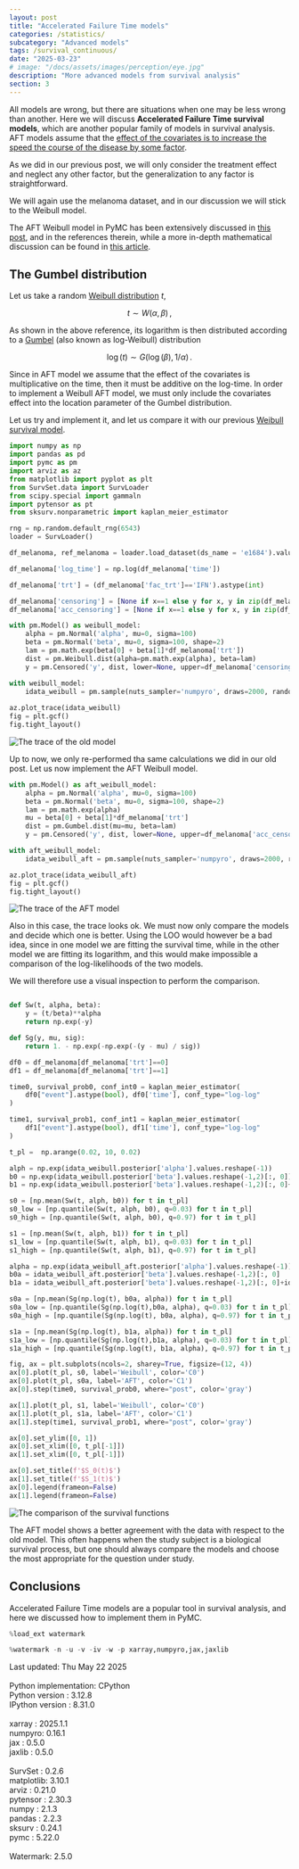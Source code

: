 ```yaml
---
layout: post
title: "Accelerated Failure Time models"
categories: /statistics/
subcategory: "Advanced models"
tags: /survival_continuous/
date: "2025-03-23"
# image: "/docs/assets/images/perception/eye.jpg"
description: "More advanced models from survival analysis"
section: 3
---
```


All models are wrong, but there are situations when one may be less wrong
than another.
Here we will discuss **Accelerated Failure Time survival models**,
which are another popular family of models in survival analysis.
AFT models assume that the [effect of the covariates is to increase
the speed the course of the disease by some factor](https://en.wikipedia.org/wiki/Accelerated_failure_time_model).

As we did in our previous post, we will only consider the treatment
effect and neglect any other factor, but the generalization
to any factor is straightforward.

We will again use the melanoma dataset, and in our discussion
we will stick to the Weibull model.

The AFT Weibull model in PyMC has been extensively discussed
in [this post](https://www.pymc.io/projects/examples/en/latest/survival_analysis/weibull_aft.html),
and in the references therein,
while a more in-depth mathematical discussion can be found in
[this article](https://researchnow-admin.flinders.edu.au/ws/portalfiles/portal/117602685/Liu_Using_P2023.pdf).

## The Gumbel distribution

Let us take a random [Weibull distribution](https://www.pymc.io/projects/docs/en/stable/api/distributions/generated/pymc.Weibull.html) $t$,

$$
t \sim W(\alpha, \beta)\,,
$$

As shown in the above reference,
its logarithm is then distributed according to a [Gumbel](https://www.pymc.io/projects/docs/en/stable/api/distributions/generated/pymc.Gumbel.html) (also
known as log-Weibull) distribution

$$
\log(t) \sim G(\log(\beta), 1/\alpha)\,.
$$

Since in AFT model we assume that the effect of the covariates
is multiplicative on the time, then it must be additive
on the log-time. In order to implement a Weibull AFT
model, we must only include the covariates effect
into the location parameter of the Gumbel distribution.

Let us try and implement it, and let us compare it with our previous
[Weibull survival model](/statistics/survival_example).


```python
import numpy as np
import pandas as pd
import pymc as pm
import arviz as az
from matplotlib import pyplot as plt
from SurvSet.data import SurvLoader
from scipy.special import gammaln
import pytensor as pt
from sksurv.nonparametric import kaplan_meier_estimator

rng = np.random.default_rng(6543)
loader = SurvLoader()

df_melanoma, ref_melanoma = loader.load_dataset(ds_name = 'e1684').values()

df_melanoma['log_time'] = np.log(df_melanoma['time'])

df_melanoma['trt'] = (df_melanoma['fac_trt']=='IFN').astype(int)

df_melanoma['censoring'] = [None if x==1 else y for x, y in zip(df_melanoma['event'], df_melanoma['time'])]
df_melanoma['acc_censoring'] = [None if x==1 else y for x, y in zip(df_melanoma['event'], df_melanoma['log_time'])]

with pm.Model() as weibull_model:
    alpha = pm.Normal('alpha', mu=0, sigma=100)
    beta = pm.Normal('beta', mu=0, sigma=100, shape=2)
    lam = pm.math.exp(beta[0] + beta[1]*df_melanoma['trt'])
    dist = pm.Weibull.dist(alpha=pm.math.exp(alpha), beta=lam)
    y = pm.Censored('y', dist, lower=None, upper=df_melanoma['censoring'], observed=df_melanoma['time'])

with weibull_model:
    idata_weibull = pm.sample(nuts_sampler='numpyro', draws=2000, random_seed=rng)
    
az.plot_trace(idata_weibull)
fig = plt.gcf()
fig.tight_layout()
```

![The trace of the old model](/docs/assets/images/statistics/aft/weibull.webp)

Up to now, we only re-performed tha same calculations we did in our old post.
Let us now implement the AFT Weibull model.

```python
with pm.Model() as aft_weibull_model:
    alpha = pm.Normal('alpha', mu=0, sigma=100)
    beta = pm.Normal('beta', mu=0, sigma=100, shape=2)
    lam = pm.math.exp(alpha)
    mu = beta[0] + beta[1]*df_melanoma['trt']
    dist = pm.Gumbel.dist(mu=mu, beta=lam)
    y = pm.Censored('y', dist, lower=None, upper=df_melanoma['acc_censoring'], observed=df_melanoma['log_time'])

with aft_weibull_model:
    idata_weibull_aft = pm.sample(nuts_sampler='numpyro', draws=2000, random_seed=rng)

az.plot_trace(idata_weibull_aft)
fig = plt.gcf()
fig.tight_layout()
```

![The trace of the AFT model](/docs/assets/images/statistics/aft/weibull_aft.webp)


Also in this case, the trace looks ok. We must now only compare the models
and decide which one is better.
Using the LOO would however be a bad idea, since in one model
we are fitting the survival time, while in the other model
we are fitting its logarithm, and this would make impossible
a comparison of the log-likelihoods of the two models.

We will therefore use a visual inspection to perform the comparison.

```python

def Sw(t, alpha, beta):
    y = (t/beta)**alpha
    return np.exp(-y)

def Sg(y, mu, sig):
    return 1. - np.exp(-np.exp(-(y - mu) / sig))

df0 = df_melanoma[df_melanoma['trt']==0]
df1 = df_melanoma[df_melanoma['trt']==1]

time0, survival_prob0, conf_int0 = kaplan_meier_estimator(
    df0["event"].astype(bool), df0['time'], conf_type="log-log"
)

time1, survival_prob1, conf_int1 = kaplan_meier_estimator(
    df1["event"].astype(bool), df1['time'], conf_type="log-log"
)

t_pl =  np.arange(0.02, 10, 0.02)

alph = np.exp(idata_weibull.posterior['alpha'].values.reshape(-1))
b0 = np.exp(idata_weibull.posterior['beta'].values.reshape(-1,2)[:, 0])
b1 = np.exp(idata_weibull.posterior['beta'].values.reshape(-1,2)[:, 0]+idata_weibull.posterior['beta'].values.reshape(-1,2)[:, 1])

s0 = [np.mean(Sw(t, alph, b0)) for t in t_pl]
s0_low = [np.quantile(Sw(t, alph, b0), q=0.03) for t in t_pl]
s0_high = [np.quantile(Sw(t, alph, b0), q=0.97) for t in t_pl]

s1 = [np.mean(Sw(t, alph, b1)) for t in t_pl]
s1_low = [np.quantile(Sw(t, alph, b1), q=0.03) for t in t_pl]
s1_high = [np.quantile(Sw(t, alph, b1), q=0.97) for t in t_pl]

alpha = np.exp(idata_weibull_aft.posterior['alpha'].values.reshape(-1))
b0a = idata_weibull_aft.posterior['beta'].values.reshape(-1,2)[:, 0]
b1a = idata_weibull_aft.posterior['beta'].values.reshape(-1,2)[:, 0]+idata_weibull_aft.posterior['beta'].values.reshape(-1,2)[:, 1]

s0a = [np.mean(Sg(np.log(t), b0a, alpha)) for t in t_pl]
s0a_low = [np.quantile(Sg(np.log(t),b0a, alpha), q=0.03) for t in t_pl]
s0a_high = [np.quantile(Sg(np.log(t), b0a, alpha), q=0.97) for t in t_pl]

s1a = [np.mean(Sg(np.log(t), b1a, alpha)) for t in t_pl]
s1a_low = [np.quantile(Sg(np.log(t),b1a, alpha), q=0.03) for t in t_pl]
s1a_high = [np.quantile(Sg(np.log(t), b1a, alpha), q=0.97) for t in t_pl]

fig, ax = plt.subplots(ncols=2, sharey=True, figsize=(12, 4))
ax[0].plot(t_pl, s0, label='Weibull', color='C0')
ax[0].plot(t_pl, s0a, label='AFT', color='C1')
ax[0].step(time0, survival_prob0, where="post", color='gray')

ax[1].plot(t_pl, s1, label='Weibull', color='C0')
ax[1].plot(t_pl, s1a, label='AFT', color='C1')
ax[1].step(time1, survival_prob1, where="post", color='gray')

ax[0].set_ylim([0, 1])
ax[0].set_xlim([0, t_pl[-1]])
ax[1].set_xlim([0, t_pl[-1]])

ax[0].set_title(f'$S_0(t)$')
ax[1].set_title(f'$S_1(t)$')
ax[0].legend(frameon=False)
ax[1].legend(frameon=False)
```

![The comparison of the survival functions](/docs/assets/images/statistics/aft/survival.webp)

The AFT model shows a better agreement with the data with respect
to the old model. This often happens when the study subject is 
a biological survival process, but one should always compare
the models and choose the most appropriate for the question under study.

## Conclusions

Accelerated Failure Time models are a popular tool in survival
analysis, and here we discussed how to implement them in PyMC.

```python
%load_ext watermark
```

```python
%watermark -n -u -v -iv -w -p xarray,numpyro,jax,jaxlib
```

<div class="code">
Last updated: Thu May 22 2025<br>
<br>
Python implementation: CPython<br>
Python version       : 3.12.8<br>
IPython version      : 8.31.0<br>
<br>
xarray : 2025.1.1<br>
numpyro: 0.16.1<br>
jax    : 0.5.0<br>
jaxlib : 0.5.0<br>
<br>
SurvSet   : 0.2.6<br>
matplotlib: 3.10.1<br>
arviz     : 0.21.0<br>
pytensor  : 2.30.3<br>
numpy     : 2.1.3<br>
pandas    : 2.2.3<br>
sksurv    : 0.24.1<br>
pymc      : 5.22.0<br>
<br>
Watermark: 2.5.0
</div>